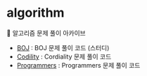 # algorithm

🤖 알고리즘 문제 풀이 아카이브

* [BOJ][BOJ_Repo_Link] : BOJ 문제 풀이 코드 (스터디)
* [Codility][Codility_Repo_Link] : Cordiality 문제 풀이 코드
* [Programmers][Programmers_Repo_Link] : Programmers 문제 풀이 코드

[BOJ_Repo_Link]: https://github.com/yedajeong/algorithm_study
[Codility_Repo_Link]: https://github.com/yedajeong/algorithm/tree/main/codility
[Programmers_Repo_Link]: https://github.com/yedajeong/algorithm/tree/main/programmers
